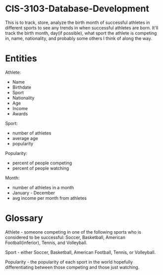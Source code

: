 # CIS-3103-Database-Development

This is to track, store, analyze the birth month of successful athletes in different sports to see any trends in when successful athletes are born. It'll track the birth month, day(if possible), what sport the athlete is competing in, name, nationality, and probably some others I think of along the way.

# Entities
Athlete:
  - Name
  - Birthdate
  - Sport
  - Nationality
  - Age
  - Income
  - Awards

Sport:
  - number of athletes
  - average age
  - popularity

Popularity:
  - percent of people competing
  - percent of people watching

Month:
  - number of athletes in a month
  - January - December
  - avg income per month from athletes

# Glossary
Athlete - someone competing in one of the following sports who is considered to be successful: Soccer, Basketball, American Football(inferior), Tennis, and Volleyball.

Sport - either Soccer, Basketball, American Football, Tennis, or Volleyball.

Popularity - the popularity of each sport in the world hopefully differentiating between those competing and those just watching.
